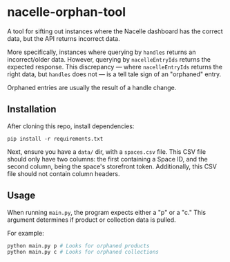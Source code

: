 # nacelle-orphan-tool

A tool for sifting out instances where the Nacelle dashboard has the correct data, but the API returns incorrect data. 

More specifically, instances where querying by `handles` returns an incorrect/older data. However, querying by `nacelleEntryIds` returns the expected response. This discrepancy — where `nacelleEntryIds` returns the right data, but `handles` does not — is a tell tale sign of an "orphaned" entry. 

Orphaned entries are usually the result of a handle change. 

## Installation

After cloning this repo, install dependencies:

```
pip install -r requirements.txt
```

Next, ensure you have a `data/` dir, with a `spaces.csv` file. This CSV file should only have two columns: the first containing a Space ID, and the second column, being the space's storefront token. Additionally, this CSV file should not contain column headers. 

## Usage

When running `main.py`, the program expects either a "p" or a "c." This argument determines if product or collection data is pulled. 

For example:

```python
python main.py p # Looks for orphaned products
python main.py c # Looks for orphaned collections
```